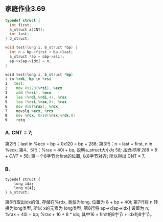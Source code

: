 ## 家庭作业3.69

```C
typedef struct {
  int first;
  a_struct a[CNT];
  int last;
} b_struct;

void test(long i, b_struct *bp) {
  int n = bp->first + bp->last;
  a_struct *ap = &bp->a[i];
  ap->x[ap->idx] = n;
}
```
```asm
void test(long i, b_struct *bp)
i in %rdi, bp in %rsi
1   test:
2    mov 0x120(%rsi), %ecx
3    add (%rsi), %ecx
4    lea (%rdi,%rdi,4), %rax
5    lea (%rsi,%rax,8), %rax
6    mov 0x8(%rax), %rdx
7    movslq %ecx, %rcx
8    mov %rcx, 0x10(%rax,%rdx,8)
9    retq
```

### A. CNT = 7;

第2行：last in %ecx = bp + 0x120 = bp + 288;
第3行：n = last + first, n in %ecx;
第4、5行：%rax = 40i + bp, 说明a_struct大小为 5*8;
由此可得 288 = 8 + CNT * 5*8; 第一个8字节为first的位置, 以8字节对齐;
所以得出 CNT = 7.
    
### B.
``` 
typedef struct {
    long idx;
    long x[4];
} a_struct;
```

第6行取出idx的值, 存储在%rdx, 类型为long, 位置为 8 + bp + 40i;
第7行将 n 转换为long类型, 所以 x的元素为 long类型;
第8行将 ap->x[ap->idx] 设置为 n;
  %rax = 40i + bp;
  %rax + 16 + 8 * idx; 其中16 = first的8字节 + idx的8字节。
